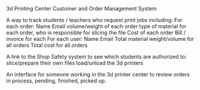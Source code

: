 3d Printing Center Customer and Order Management System

A way to track students / teachers who request print jobs including: 
For each order:
Name
Email
volume/weight of each order
type of material for each order,
who is responsible for slicing the file
Cost of each order
Bill / invoice for each
For each user:
Name
Email
Total material weight/volume for all orders
Total cost for all orders


A link to the Shop Safety system to see which students are authorized to:
slice/prepare their own files
load/unload the 3d printers


An interface for someone working in the 3d printer center to review orders in process, pending, finished, picked up.